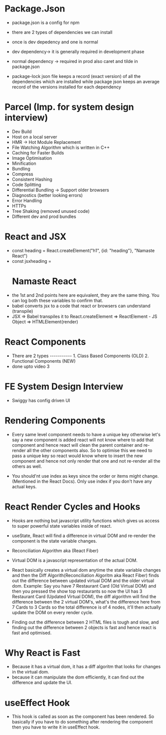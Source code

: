 # Package.Json

- package.json is a config for npm

- there are 2 types of dependencies we can install
- once is dev depedency and one is normal
- dev dependency-> it is generally required in development phase
- normal dependency -> required in prod also
  caret and tilde in package.json

- package-lock json file keeps a record (exact version) of all the dependencies which are installed while package json keeps an average record of the versions installed for each dependency

# Parcel (Imp. for system design interview)

- Dev Build
- Host on a local server
- HMR -> Hot Module Replacement
- File Watching Algorithm which is written in C++
- Caching for Faster Builds
- Image Optimisation
- Minification
- Bundling
- Compress
- Consistent Hashing
- Code Splitting
- Differential Bundling -> Support older browsers
- Diagnostics (better looking errors)
- Error Handling
- HTTPs
- Tree Shaking (removed unused code)
- Different dev and prod bundles

# React and JSX

- const heading = React.createElement("h1", {id: "heading"}, "Namaste React")
- const jsxheading = <h1 id="heading">Namaste React</h1>
- the 1st and 2nd points here are equivalent, they are the same thing. You can log both these variables to confirm that.
- babel converts jsx to a code that react or browsers can understand (transpile)
- JSX => Babel transpiles it to React.createElement => ReactElement - JS Object => HTMLElement(render)

# React Components

- There are 2 types ----------- 1. Class Based Components (OLD) 2. Functional Components (NEW)
- done upto video 3

# FE System Design Interview

- Swiggy has config driven UI

# Rendering Components

- Every same level component needs to have a unique key otherwise let's say a new component is added react will not know where to add that component and hence react will clean the parent container and re-render all the other components also. So to optimise this we need to pass a unique key so react would know where to insert the new component and hence not only render that one and not re-render all the others as well.

- You should'nt use index as keys since the order or items might change. (Mentioned in the React Docs). Only use index if you don't have any actual keys.

# React Render Cycles and Hooks

- Hooks are nothing but javascript utility functions which gives us access to super powerful state variables inside of react.

- useState, React will find a difference in virtual DOM and re-render the component is the state variable changes.

- Reconciliation Algorithm aka (React Fiber)

- Virtual DOM is a javascript representation of the actual DOM.

- React basically creates a virtual dom anytime the state variable changes and then the Diff Algorith(Reconciliation Algoritm aka React Fiber) finds out the difference between updated virtual DOM and the older virtual dom.
  Example: Say you have 7 Restaurant Card (Old Virtual DOM) and then you pressed the show top restaurants so now the UI has 3 Restaurant Card (Updated Virtual DOM), the diff algorithm will find the difference between the 2 virtual DOM's, what's the difference here from 7 Cards to 3 Cards so the total difference is of 4 nodes, it'll then actually update the DOM on every render cycle.

- Finding out the difference between 2 HTML files is tough and slow, and finding out the difference between 2 objects is fast and hence react is fast and optimised.

# Why React is Fast

- Because it has a virtual dom, it has a diff algoritm that looks for changes in the virtual dom.
- because it can manipulate the dom efficiently, it can find out the difference and update the UI.

# useEffect Hook

- This hook is called as soon as the component has been rendered. So basically if you have to do something after rendering the component then you have to write it in useEffect hook.
